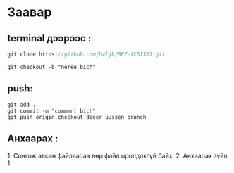 # Заавар



## terminal дээрээс :
```c
git clone https://github.com/b4ljk/BEZ-ICSI301.git
```
```
git checkout -b "neree bich"
```
## push:
```
git add .
git commit -m "comment bich"
git push origin checkout deeer uussen branch
```


## Анхаарах :
1. Сонгож авсан файлаасаа өөр файл оролдохгүй байх.
2. Анхаарах зүйл 1.
